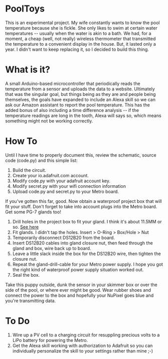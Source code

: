 # PoolToys
This is an experimental project. My wife constantly wants to know the pool temperature because she is fickle. She only likes to swim at certain water temperatures -- usually when the water is akin to a bath. We had, for a moment, a cheap (well, not really) wireless thermometer that transmitted the temperature to a convenient display in the house. But, it lasted only a year. I didn't want to keep replacing it, so I decided to build this thing.

# What is it?
A small Arduino-based microcontroller that periodically reads the temperature from a sensor and uploads the data to a website. Ultimately that was the singular goal, but things being as they are and people being themselves, the goals have expanded to include an Alexa skill so we can ask our Amazon assistant to report the pool temperature. This has the added bonus of also including a time difference analysis -- if the temperature readings are long in the tooth, Alexa will says so, which means something might not be working correctly.

# How To
Until I have time to properly document this, review the schematic, source code (code.py) and this simple list:
1. Build the circuit. 
1. Create your io.adafruit.com account.
1. Modify code.py with your adafruit account key.
1. Modify secret.py with your wifi connection information
1. Upload code.py and secret.py to your Metro board.

If you've gotten this far, good. Now obtain a waterproof project box that will fit your stuff. Don't forget to take into account plugs into the Metro board. Get some PG-7 glands too!
1. Drill holes in the project box to fit your gland. I think it's about 11.5MM or so. [See here](http://radel.co.za/website/index.php?option=com_content&view=article&id=90:pg-gland-thread-sizes&catid=38:bopla&Itemid=56)
1. Fit glands. I didn't tap the holes. Insert > O-Ring > Box/Hole > Nut
1. Temporarily disconnect DS12B20 from the board. 
1. Insert DS12B20 cables into gland closure nut, then feed through the gland and box, wire back up to board.
1. Leave a little slack inside the box for the DS12B20 wire, then tighten the closure nut.
1. Repeat the gland-drill-cable for your Metro power supply. I hope you got the right kind of waterproof power supply situation worked out.
1. Seal the box.

Take this puppy outside, dunk the sensor in your skimmer box or over the side of the pool, or where ever might be good. Wear rubber shoes and connect the power to the box and hopefully your 
NuPixel goes blue and you're transmitting data.

# To Do
1. Wire up a PV cell to a charging circuit for resuppling precious volts to a LiPo battery for powering the Metro.
1. Get the Alexa skill working with authorization to Adafruit so you can individually personalize the skill to your settings rather than mine ;-)
